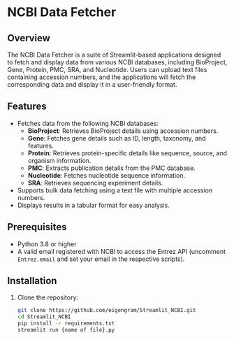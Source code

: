 # NCBI Data Fetcher

## Overview

The NCBI Data Fetcher is a suite of Streamlit-based applications designed to fetch and display data from various NCBI databases, including BioProject, Gene, Protein, PMC, SRA, and Nucleotide. Users can upload text files containing accession numbers, and the applications will fetch the corresponding data and display it in a user-friendly format.

## Features

- Fetches data from the following NCBI databases:
  - **BioProject**: Retrieves BioProject details using accession numbers.
  - **Gene**: Fetches gene details such as ID, length, taxonomy, and features.
  - **Protein**: Retrieves protein-specific details like sequence, source, and organism information.
  - **PMC**: Extracts publication details from the PMC database.
  - **Nucleotide**: Fetches nucleotide sequence information.
  - **SRA**: Retrieves sequencing experiment details.
- Supports bulk data fetching using a text file with multiple accession numbers.
- Displays results in a tabular format for easy analysis.

## Prerequisites

- Python 3.8 or higher
- A valid email registered with NCBI to access the Entrez API (uncomment `Entrez.email` and set your email in the respective scripts).

## Installation

1. Clone the repository:

   ```bash
   git clone https://github.com/eigengram/Streamlit_NCBI.git
   cd Streamlit_NCBI
   pip install -r requirements.txt
   streamlit run {name of file}.py